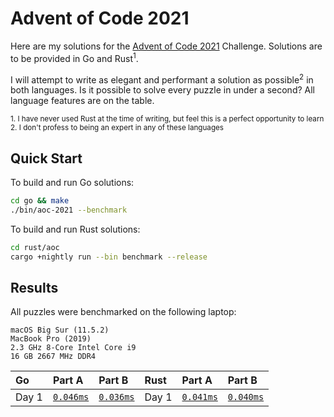 # Advent of Code 2021

Here are my solutions for the [Advent of Code 2021](https://adventofcode.com/2021) Challenge. Solutions are to be provided in Go and Rust<sup>1</sup>.

I will attempt to write as elegant and performant a solution as possible<sup>2</sup> in both languages. Is it possible to solve every puzzle in under a second? All language features are on the table.

<sup>1. I have never used Rust at the time of writing, but feel this is a perfect opportunity to learn</sup>
</br>
<sup>2. I don't profess to being an expert in any of these languages</sup>

## Quick Start

To build and run Go solutions:

```sh
cd go && make
./bin/aoc-2021 --benchmark
```

To build and run Rust solutions:

```sh
cd rust/aoc
cargo +nightly run --bin benchmark --release
```

## Results

All puzzles were benchmarked on the following laptop:

```text
macOS Big Sur (11.5.2)
MacBook Pro (2019)
2.3 GHz 8-Core Intel Core i9
16 GB 2667 MHz DDR4
```

| Go    | Part A                                        | Part B                                        | Rust  | Part A                                 | Part B                                 |
| :---- | :-------------------------------------------- | :-------------------------------------------- | :---- | :------------------------------------- | :------------------------------------- |
| Day 1 | [`0.046ms`](./go/internal/aoc/day01a/task.go) | [`0.036ms`](./go/internal/aoc/day01b/task.go) | Day 1 | [`0.041ms`](./rust/day01a/src/main.rs) | [`0.040ms`](./rust/day01b/src/main.rs) |
